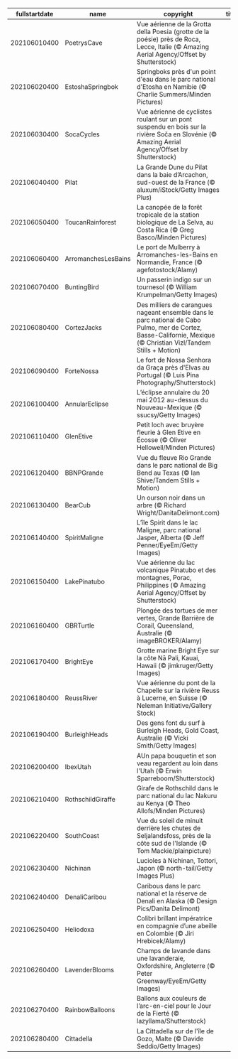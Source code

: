 |fullstartdate|name|copyright|title|image|
|--|--|--|--|--|
202106010400|PoetrysCave|Vue aérienne de la Grotta della Poesia (grotte de la poésie) près de Roca, Lecce, Italie (© Amazing Aerial Agency/Offset by Shutterstock)||![](/fr-CA/2021/06/202106010400PoetrysCave.jpg)|
202106020400|EstoshaSpringbok|Springboks près d'un point d'eau dans le parc national d'Etosha en Namibie (© Charlie Summers/Minden Pictures)||![](/fr-CA/2021/06/202106020400EstoshaSpringbok.jpg)|
202106030400|SocaCycles|Vue aérienne de cyclistes roulant sur un pont suspendu en bois sur la rivière Soča en Slovénie (© Amazing Aerial Agency/Offset by Shutterstock)||![](/fr-CA/2021/06/202106030400SocaCycles.jpg)|
202106040400|Pilat|La Grande Dune du Pilat dans la baie d’Arcachon, sud-ouest de la France (© aluxum/iStock/Getty Images Plus)||![](/fr-CA/2021/06/202106040400Pilat.jpg)|
202106050400|ToucanRainforest|La canopée de la forêt tropicale de la station biologique de La Selva, au Costa Rica (© Greg Basco/Minden Pictures)||![](/fr-CA/2021/06/202106050400ToucanRainforest.jpg)|
202106060400|ArromanchesLesBains|Le port de Mulberry à Arromanches-les-Bains en Normandie, France (© agefotostock/Alamy)||![](/fr-CA/2021/06/202106060400ArromanchesLesBains.jpg)|
202106070400|BuntingBird|Un passerin indigo sur un tournesol (© William Krumpelman/Getty Images)||![](/fr-CA/2021/06/202106070400BuntingBird.jpg)|
202106080400|CortezJacks|Des milliers de carangues nageant ensemble dans le parc national de Cabo Pulmo, mer de Cortez, Basse-Californie, Mexique (© Christian Vizl/Tandem Stills + Motion)||![](/fr-CA/2021/06/202106080400CortezJacks.jpg)|
202106090400|ForteNossa|Le fort de Nossa Senhora da Graça près d'Elvas au Portugal  (© Luis Pina Photography/Shutterstock)||![](/fr-CA/2021/06/202106090400ForteNossa.jpg)|
202106100400|AnnularEclipse|L’éclipse annulaire du 20 mai 2012 au-dessus du Nouveau-Mexique (© ssucsy/Getty Images)||![](/fr-CA/2021/06/202106100400AnnularEclipse.jpg)|
202106110400|GlenEtive|Petit loch avec bruyère fleurie à Glen Etive en Écosse (© Oliver Hellowell/Minden Pictures)||![](/fr-CA/2021/06/202106110400GlenEtive.jpg)|
202106120400|BBNPGrande|Vue du fleuve Rio Grande dans le parc national de Big Bend au Texas (© Ian Shive/Tandem Stills + Motion)||![](/fr-CA/2021/06/202106120400BBNPGrande.jpg)|
202106130400|BearCub|Un ourson noir dans un arbre (© Richard Wright/DanitaDelimont.com)||![](/fr-CA/2021/06/202106130400BearCub.jpg)|
202106140400|SpiritMaligne|L’île Spirit dans le lac Maligne, parc national Jasper, Alberta (© Jeff Penner/EyeEm/Getty Images)||![](/fr-CA/2021/06/202106140400SpiritMaligne.jpg)|
202106150400|LakePinatubo|Vue aérienne du lac volcanique Pinatubo et des montagnes, Porac, Philippines (© Amazing Aerial Agency/Offset by Shutterstock)||![](/fr-CA/2021/06/202106150400LakePinatubo.jpg)|
202106160400|GBRTurtle|Plongée des tortues de mer vertes, Grande Barrière de Corail, Queensland, Australie (© imageBROKER/Alamy)||![](/fr-CA/2021/06/202106160400GBRTurtle.jpg)|
202106170400|BrightEye|Grotte marine Bright Eye sur la côte Nā Pali, Kauai, Hawaii (© jimkruger/Getty Images)||![](/fr-CA/2021/06/202106170400BrightEye.jpg)|
202106180400|ReussRiver|Vue aérienne du pont de la Chapelle sur la rivière Reuss à Lucerne, en Suisse (© Neleman Initiative/Gallery Stock)||![](/fr-CA/2021/06/202106180400ReussRiver.jpg)|
202106190400|BurleighHeads|Des gens font du surf à Burleigh Heads, Gold Coast, Australie (© Vicki Smith/Getty Images)||![](/fr-CA/2021/06/202106190400BurleighHeads.jpg)|
202106200400|IbexUtah|AUn papa bouquetin et son veau regardent au loin dans l'Utah (© Erwin Sparreboom/Shutterstock)||![](/fr-CA/2021/06/202106200400IbexUtah.jpg)|
202106210400|RothschildGiraffe|Girafe de Rothschild dans le parc national du lac Nakuru au Kenya (© Theo Allofs/Minden Pictures)||![](/fr-CA/2021/06/202106210400RothschildGiraffe.jpg)|
202106220400|SouthCoast|Vue du soleil de minuit derrière les chutes de Seljalandsfoss, près de la côte sud de l'Islande (© Tom Mackie/plainpicture)||![](/fr-CA/2021/06/202106220400SouthCoast.jpg)|
202106230400|Nichinan|Lucioles à Nichinan, Tottori, Japon (© north-tail/Getty Images Plus)||![](/fr-CA/2021/06/202106230400Nichinan.jpg)|
202106240400|DenaliCaribou|Caribous dans le parc national et la réserve de Denali en Alaska (© Design Pics/Danita Delimont)||![](/fr-CA/2021/06/202106240400DenaliCaribou.jpg)|
202106250400|Heliodoxa|Colibri brillant impératrice en compagnie d’une abeille en Colombie (© Jiri Hrebicek/Alamy)||![](/fr-CA/2021/06/202106250400Heliodoxa.jpg)|
202106260400|LavenderBlooms|Champs de lavande dans une lavanderaie, Oxfordshire, Angleterre (© Peter Greenway/EyeEm/Getty Images)||![](/fr-CA/2021/06/202106260400LavenderBlooms.jpg)|
202106270400|RainbowBalloons|Ballons aux couleurs de l’arc-en-ciel pour le Jour de la Fierté (© lazyllama/Shutterstock)||![](/fr-CA/2021/06/202106270400RainbowBalloons.jpg)|
202106280400|Cittadella|La Cittadella sur de l'île de Gozo, Malte (© Davide Seddio/Getty Images)||![](/fr-CA/2021/06/202106280400Cittadella.jpg)|
